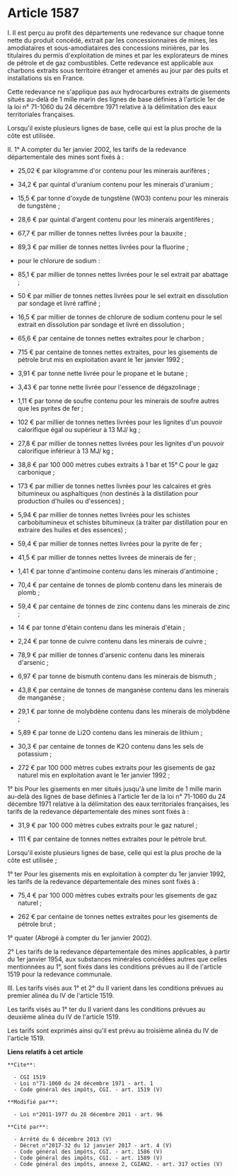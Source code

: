 # Article 1587

I. Il est perçu au profit des départements une redevance sur chaque tonne nette du produit concédé, extrait par les
concessionnaires de mines, les amodiataires et sous-amodiataires des concessions minières, par les titulaires du permis
d'exploitation de mines et par les explorateurs de mines de pétrole et de gaz combustibles. Cette redevance est applicable
aux charbons extraits sous territoire étranger et amenés au jour par des puits et installations sis en France. 

Cette redevance ne s'applique pas aux hydrocarbures extraits de gisements situés au-delà de 1 mille marin des lignes de base
définies à l'article 1er de la loi n° 71-1060 du 24 décembre 1971 relative à la délimitation des eaux territoriales
françaises. 

Lorsqu'il existe plusieurs lignes de base, celle qui est la plus proche de la côte est utilisée. 

II. 1° A compter du 1er janvier 2002, les tarifs de la redevance départementale des mines sont fixés à :

- 25,02 € par kilogramme d'or contenu pour les minerais aurifères ;

- 34,2 € par quintal d'uranium contenu pour les minerais d'uranium ;

- 15,5 € par tonne d'oxyde de tungstène (WO3) contenu pour les minerais de tungstène ;

- 28,6 € par quintal d'argent contenu pour les minerais argentifères ;

- 67,7 € par millier de tonnes nettes livrées pour la bauxite ;

- 89,3 € par millier de tonnes nettes livrées pour la fluorine ;

- pour le chlorure de sodium :

- 85,1 € par millier de tonnes nettes livrées pour le sel extrait par abattage ;

- 50 € par millier de tonnes nettes livrées pour le sel extrait en dissolution par sondage et livré raffiné ;

- 16,5 € par millier de tonnes de chlorure de sodium contenu pour le sel extrait en dissolution par sondage et livré en
dissolution ;

- 65,6 € par centaine de tonnes nettes extraites pour le charbon ;

- 715 € par centaine de tonnes nettes extraites, pour les gisements de pétrole brut mis en exploitation avant le 1er janvier
1992 ;

- 3,91 € par tonne nette livrée pour le propane et le butane ;

- 3,43 € par tonne nette livrée pour l'essence de dégazolinage ;

- 1,11 € par tonne de soufre contenu pour les minerais de soufre autres que les pyrites de fer ;

- 102 € par millier de tonnes nettes livrées pour les lignites d'un pouvoir calorifique égal ou supérieur à 13 MJ/ kg ;

- 27,8 € par millier de tonnes nettes livrées pour les lignites d'un pouvoir calorifique inférieur à 13 MJ/ kg ;

- 38,8 € par 100 000 mètres cubes extraits à 1 bar et 15° C pour le gaz carbonique ;

- 173 € par millier de tonnes nettes livrées pour les calcaires et grès bitumineux ou asphaltiques (non destinés à la
distillation pour production d'huiles ou d'essences) ;

- 5,94 € par millier de tonnes nettes livrées pour les schistes carbobitumineux et schistes bitumineux (à traiter par
distillation pour en extraire des huiles et des essences) ;

- 59,4 € par millier de tonnes nettes livrées pour la pyrite de fer ;

- 41,5 € par millier de tonnes nettes livrées de minerais de fer ;

- 1,41 € par tonne d'antimoine contenu dans les minerais d'antimoine ;

- 70,4 € par centaine de tonnes de plomb contenu dans les minerais de plomb ;

- 59,4 € par centaine de tonnes de zinc contenu dans les minerais de zinc ;

- 14 € par tonne d'étain contenu dans les minerais d'étain ;

- 2,24 € par tonne de cuivre contenu dans les minerais de cuivre ;

- 78,9 € par millier de tonnes d'arsenic contenu dans les minerais d'arsenic ;

- 6,97 € par tonne de bismuth contenu dans les minerais de bismuth ;

- 43,8 € par centaine de tonnes de manganèse contenu dans les minerais de manganèse ;

- 29,1 € par tonne de molybdène contenu dans les minerais de molybdène ;

- 5,89 € par tonne de Li2O contenu dans les minerais de lithium ;

- 30,3 € par centaine de tonnes de K2O contenu dans les sels de potassium ;

- 272 € par 100 000 mètres cubes extraits pour les gisements de gaz naturel mis en exploitation avant le 1er janvier 1992 ; 

1° bis Pour les gisements en mer situés jusqu'à une limite de 1 mille marin au-delà des lignes de base définies à l'article
1er de la loi n° 71-1060 du 24 décembre 1971 relative à la délimitation des eaux territoriales françaises, les tarifs de la
redevance départementale des mines sont fixés à :

- 31,9 € par 100 000 mètres cubes extraits pour le gaz naturel ;

- 111 € par centaine de tonnes nettes extraites pour le pétrole brut. 

Lorsqu'il existe plusieurs lignes de base, celle qui est la plus proche de la côte est utilisée ; 

1° ter Pour les gisements mis en exploitation à compter du 1er janvier 1992, les tarifs de la redevance départementale des
mines sont fixés à :

- 75,4 € par 100 000 mètres cubes extraits pour les gisements de gaz naturel ;

- 262 € par centaine de tonnes nettes extraites pour les gisements de pétrole brut ; 

1° quater (Abrogé à compter du 1er janvier 2002). 

2° Les tarifs de la redevance départementale des mines applicables, à partir du 1er janvier 1954, aux substances minérales
concédées autres que celles mentionnées au 1°, sont fixés dans les conditions prévues au II de l'article 1519 pour la
redevance communale. 

III. Les tarifs visés aux 1° et 2° du II varient dans les conditions prévues au premier alinéa du IV de l'article 1519.

Les tarifs visés au 1° ter du II varient dans les conditions prévues au deuxième alinéa du IV de l'article 1519. 

Les tarifs sont exprimés ainsi qu'il est prévu au troisième alinéa du IV de l'article 1519.

**Liens relatifs à cet article**

	**Cite**:

	  - CGI 1519
	  - Loi n°71-1060 du 24 décembre 1971 - art. 1
	  - Code général des impôts, CGI. - art. 1519 (V)

	**Modifié par**:

	  - Loi n°2011-1977 du 28 décembre 2011 - art. 96

	**Cité par**:

	  - Arrêté du 6 décembre 2013 (V)
	  - Décret n°2017-32 du 12 janvier 2017 - art. 4 (V)
	  - Code général des impôts, CGI. - art. 1586 (V)
	  - Code général des impôts, CGI. - art. 1589 (V)
	  - Code général des impôts, annexe 2, CGIAN2. - art. 317 octies (V)
